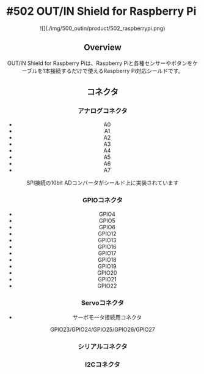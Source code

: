 # #502 OUT/IN Shield for Raspberry Pi

<center>![](./img/500_outin/product/502_raspberrypi.png)
<!--COLORME-->

## Overview
OUT/IN Shield for Raspberry Piは、Raspberry Piと各種センサーやボタンをケーブルを1本接続するだけで使えるRaspberry Pi対応シールドです。

## コネクタ
### アナログコネクタ
- A0
- A1
- A2
- A3
- A4
- A5
- A6
- A7

SPI接続の10bit ADコンバータがシールド上に実装されています

### GPIOコネクタ
- GPIO4
- GPIO5
- GPIO6
- GPIO12
- GPIO13
- GPIO16
- GPIO17
- GPIO18
- GPIO19
- GPIO20
- GPIO21
- GPIO22

### Servoコネクタ
- サーボモータ接続用コネクタ

GPIO23/GPIO24/GPIO25/GPIO26/GPIO27

### シリアルコネクタ
### I2Cコネクタ

